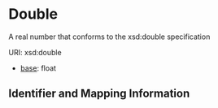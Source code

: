 # Double

A real number that conforms to the xsd:double specification

URI: xsd:double

* [base](https://w3id.org/linkml/base): float






## Identifier and Mapping Information





